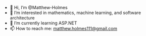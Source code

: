 - 👋 Hi, I’m @Matthew-Holmes
- 👀 I’m interested in mathematics, machine learning, and software architecture
- 🌱 I’m currently learning ASP.NET
- 📫 How to reach me: matthew.holmes111@gmail.com

<!---
Matthew-Holmes/Matthew-Holmes is a ✨ special ✨ repository because its `README.md` (this file) appears on your GitHub profile.
You can click the Preview link to take a look at your changes.
--->
